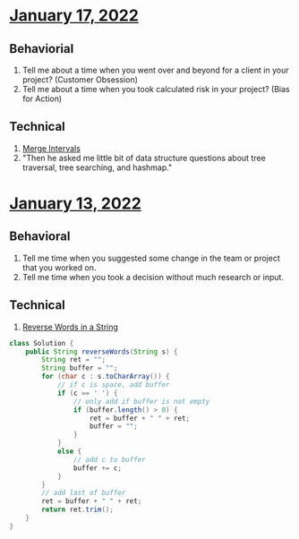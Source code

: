 # [January 17, 2022](https://leetcode.com/discuss/interview-experience/1568809/Amazon-or-SDE-Intern-Summer-2022-or-Seattle-(Accepted))
## Behaviorial
1. Tell me about a time when you went over and beyond for a client in your project? (Customer Obsession)
2. Tell me about a time when you took calculated risk in your project? (Bias for Action)

## Technical
1. [Merge Intervals](https://leetcode.com/problems/merge-intervals/)
2. "Then he asked me little bit of data structure questions about tree traversal, tree searching, and hashmap."

# [January 13, 2022](https://leetcode.com/discuss/interview-experience/1687767/Amazon-or-SDE-Intern-or-Seattle-or-Nov-2021)
## Behavioral
1. Tell me time when you suggested some change in the team or project that you worked on.
2. Tell me time when you took a decision without much research or input.

## Technical
1. [Reverse Words in a String](https://leetcode.com/problems/reverse-words-in-a-string/)
```java
class Solution {
    public String reverseWords(String s) {
        String ret = "";
        String buffer = "";
        for (char c : s.toCharArray()) {
            // if c is space, add buffer
            if (c == ' ') {
                // only add if buffer is not empty
                if (buffer.length() > 0) {
                    ret = buffer + " " + ret;
                    buffer = "";
                }
            }
            else {
                // add c to buffer
                buffer += c;
            }
        }
        // add last of buffer
        ret = buffer + " " + ret;
        return ret.trim();
    }
}
```